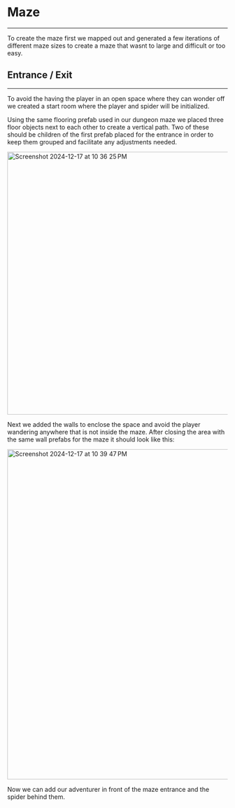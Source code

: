 # Maze
---

To create the maze first we mapped out and generated a few iterations of different maze sizes to create a maze that wasnt to large and difficult or too easy.



## Entrance / Exit
---
To avoid the having the player in an open space where they can wonder off we created a start room where the player and spider will be initialized.

Using the same flooring prefab used in our dungeon maze we placed three floor objects next to each other to create a vertical path. Two of these should be children of the first prefab placed for the entrance in order to keep them grouped and facilitate any adjustments needed.

<img width="600" alt="Screenshot 2024-12-17 at 10 36 25 PM" src="https://github.com/user-attachments/assets/8132567e-510d-498f-bc33-61fb3526c500" />

Next we added the walls to enclose the space and avoid the player wandering anywhere that is not inside the maze. After closing the area with the same wall prefabs for the maze it should look like this:

<img width="754" alt="Screenshot 2024-12-17 at 10 39 47 PM" src="https://github.com/user-attachments/assets/cce57bcd-7bce-48d2-b106-db238a2ce537" />

Now we can add our adventurer in front of the maze entrance and the spider behind them.
